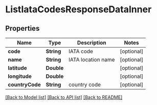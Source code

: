 # ListIataCodesResponseDataInner

## Properties
Name | Type | Description | Notes
------------ | ------------- | ------------- | -------------
**code** | **String** | IATA code | [optional] 
**name** | **String** | IATA location name | [optional] 
**latitude** | **Double** |  | [optional] 
**longitude** | **Double** |  | [optional] 
**countryCode** | **String** | country code | [optional] 

[[Back to Model list]](../README.md#models) [[Back to API list]](../README.md#api-endpoints) [[Back to README]](../README.md)



